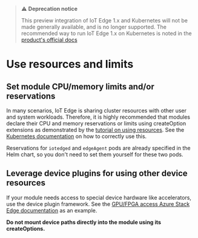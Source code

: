 > ⚠️ **Deprecation notice**
>
> This preview integration of IoT Edge 1.x and Kubernetes will not be made generally available, and is no longer supported. The recommended way to run IoT Edge 1.x on Kubernetes is noted in the [product's official docs](https://docs.microsoft.com/azure/iot-edge/how-to-install-iot-edge-kubernetes?view=iotedge-2020-11)

# Use resources and limits

## Set module CPU/memory limits and/or reservations
In many scenarios, IoT Edge is sharing cluster resources with other user and system
workloads. Therefore, it is highly recommended that modules declare their CPU and 
memory reservations or limits using createOption extensions as demonstrated by the
[tutorial on using resources](../../examples/resources.md). See the [Kubernetes documentation](https://kubernetes.io/docs/concepts/configuration/manage-resources-containers/) on how to correctly use this. 

Reservations for `iotedged` and `edgeAgent` pods are already specified in the Helm
chart, so you don't need to set them yourself for these two pods.

## Leverage device plugins for using other device resources
If your module needs access to special device hardware like accelerators, use the
device plugin framework. See the [GPU/FPGA access Azure Stack Edge documentation](https://docs.microsoft.com/azure/databox-online/azure-stack-edge-gpu-modify-fpga-modules-gpu#resource-usage) as an example.

**Do not mount device paths directly into the module using its createOptions.**
